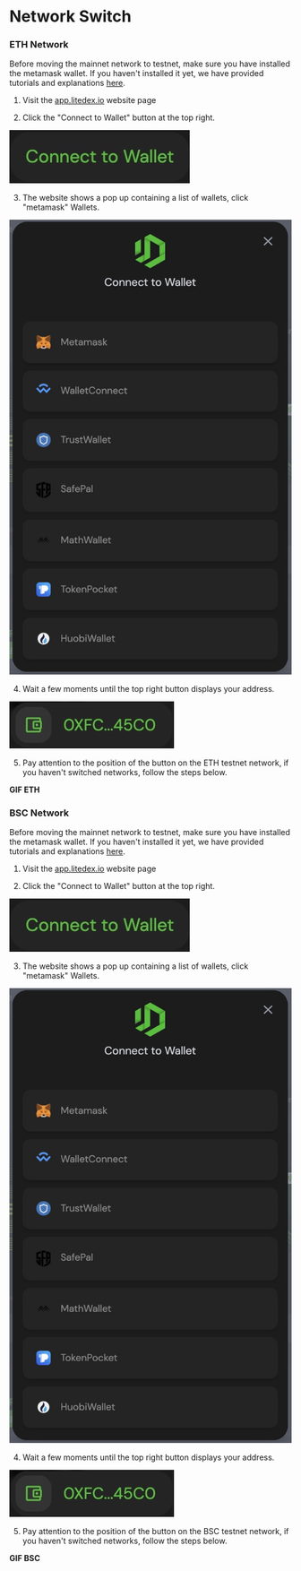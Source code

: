 # Network Switch

### ETH Network

Before moving the mainnet network to testnet, make sure you have installed the metamask wallet. If you haven't installed it yet, we have provided tutorials and explanations [here](../get-started/how-to-make-a-wallet.md).

1. Visit the [app.litedex.io](https://app.litedex.io) website page

2. Click the "Connect to Wallet" button at the top right.

![](../.gitbook/assets/81d7c582-bf51-4c54-b551-d7bde99a81ab_4_5005_c.jpeg)

3. The website shows a pop up containing a list of wallets, click "metamask" Wallets.

![](../.gitbook/assets/0777bb92-dd99-459b-9591-639c543643d5_1_105_c%20%285%29.jpeg)

4. Wait a few moments until the top right button displays your address.

![](../.gitbook/assets/d5276dcc-736f-4d32-9e48-ff0135b41b0c_4_5005_c.jpeg)

5. Pay attention to the position of the button on the ETH testnet network, if you haven't switched networks, follow the steps below.

**GIF ETH**

### BSC Network

Before moving the mainnet network to testnet, make sure you have installed the metamask wallet. If you haven't installed it yet, we have provided tutorials and explanations [here](../get-started/how-to-make-a-wallet.md).

1. Visit the [app.litedex.io](https://app.litedex.io) website page

2. Click the "Connect to Wallet" button at the top right.

![](../.gitbook/assets/81d7c582-bf51-4c54-b551-d7bde99a81ab_4_5005_c%20%282%29.jpeg)

3. The website shows a pop up containing a list of wallets, click "metamask" Wallets.

![](../.gitbook/assets/0777bb92-dd99-459b-9591-639c543643d5_1_105_c%20%281%29.jpeg)

4. Wait a few moments until the top right button displays your address.

![](../.gitbook/assets/d5276dcc-736f-4d32-9e48-ff0135b41b0c_4_5005_c%20%283%29.jpeg)

5. Pay attention to the position of the button on the BSC testnet network, if you haven't switched networks, follow the steps below.

**GIF BSC**

